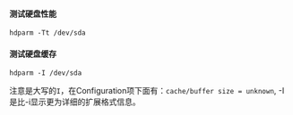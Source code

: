 #### 测试硬盘性能
```
hdparm -Tt /dev/sda
```

#### 测试硬盘缓存
```
hdparm -I /dev/sda
```
注意是大写的`I`，在Configuration项下面有：`cache/buffer size = unknown`, -I是比-i显示更为详细的扩展格式信息。
